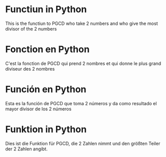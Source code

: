 # Functiun in Python

This is the functiun to PGCD who take 2 numbers and who give the 
most divisor of the 2 numbers

# Fonction en Python

C'est la fonction de PGCD qui prend 2 nombres et qui donne le
plus grand diviseur des 2 nombres

# Función en Python

Esta es la función de PGCD que toma 2 números y da como resultado el
mayor divisor de los 2 números

# Funktion in Python

Dies ist die Funktion für PGCD, die 2 Zahlen nimmt und den 
größten Teiler der 2 Zahlen angibt.
